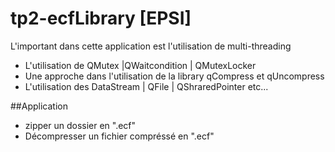 # tp2-ecfLibrary [EPSI]
L'important dans cette application est l'utilisation de multi-threading 
* L'utilisation de QMutex |QWaitcondition | QMutexLocker
* Une approche dans l'utilisation de la library qCompress et qUncompress
* L'utilisation des DataStream | QFile | QShraredPointer etc...


##Application
* zipper un dossier en ".ecf"
* Décompresser un fichier compréssé en ".ecf"
